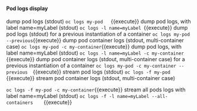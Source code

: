 
#### Pod logs display

 dump pod logs (stdout)
`oc logs my-pod   `{{execute}}
 dump pod logs, with label name=myLabel (stdout)
`oc logs -l name=myLabel `{{execute}}
 dump pod logs (stdout) for a previous instantiation of a container
`oc logs my-pod --previous`{{execute}}
 dump pod container logs (stdout, multi-container case)
`oc logs my-pod -c my-container`{{execute}}
 dump pod logs, with label name=myLabel (stdout)
`oc logs -l name=myLabel -c my-container   `{{execute}}
 dump pod container logs (stdout, multi-container case) for a previous instantiation of a container
`oc logs my-pod -c my-container --previous  `{{execute}}
 stream pod logs (stdout)
`oc logs -f my-pod `{{execute}}
 stream pod container logs (stdout, multi-container case)

`oc logs -f my-pod -c my-container`{{execute}}
 stream all pods logs with label name=myLabel (stdout)
`oc logs -f -l name=myLabel --all-containers    `{{execute}}

